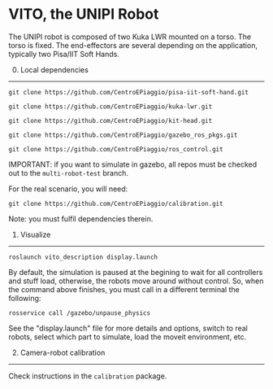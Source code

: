 VITO, the UNIPI Robot
======================

The UNIPI robot is composed of two Kuka LWR mounted on a torso. The torso is fixed. The end-effectors are several depending on the application, typically two Pisa/IIT Soft Hands.


0. Local dependencies
---------------

`git clone https://github.com/CentroEPiaggio/pisa-iit-soft-hand.git`

`git clone https://github.com/CentroEPiaggio/kuka-lwr.git`

`git clone https://github.com/CentroEPiaggio/kit-head.git`

`git clone https://github.com/CentroEPiaggio/gazebo_ros_pkgs.git`

`git clone https://github.com/CentroEPiaggio/ros_control.git`

IMPORTANT: if you want to simulate in gazebo, all repos must be checked out to the `multi-robot-test` branch.

For the real scenario, you will need:

`git clone https://github.com/CentroEPiaggio/calibration.git`

Note: you must fulfil dependencies therein.

1. Visualize
------------

`roslaunch vito_description display.launch`

By default, the simulation is paused at the begining to wait for all controllers and stuff load, otherwise, the robots move around without control. So, when the command above finishes, you must call in a different terminal the following:

`rosservice call /gazebo/unpause_physics`

See the "display.launch" file for more details and options, switch to real robots, select which part to simulate, load the moveit environment, etc.

2. Camera-robot calibration
---------------------------

Check instructions in the `calibration` package.